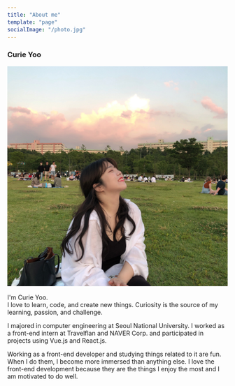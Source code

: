 ```yaml
---
title: "About me"
template: "page"
socialImage: "/photo.jpg"
---
```


### Curie Yoo
<img src="/media/curie.JPG" alt="photo of me" class="profile-image" >


I'm Curie Yoo. <br>
I love to learn, code, and create new things.
Curiosity is the source of my learning, passion, and challenge.
<br>

I majored in computer engineering at Seoul National University. I worked as a front-end intern at Travelflan and NAVER Corp. and participated in projects using Vue.js and React.js. 
<br>

Working as a front-end developer and studying things related to it are fun. When I do them, I become more immersed than anything else. I love the front-end development because they are the things I enjoy the most and I am motivated to do well.
